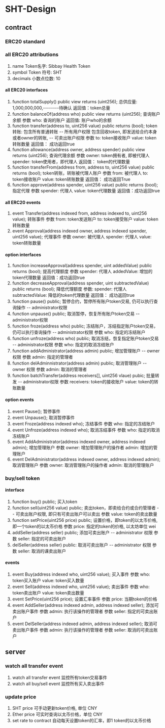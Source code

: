 
# SHT-Design

## contract
### ERC20 standard
### all ERC20 attributions
1. name
Token名字: Sibbay Health Token
2. symbol
Token 符号: SHT
3. decimals
小数点位数: 10

#### all ERC20 interfaces
1. function totalSupply() public view returns (uint256);
总供应量: 1,000,000,000,--------待确认
返回值：token总量
2. function balanceOf(address who) public view returns (uint256);
查询账户余额
参数 who: 查询的账户
返回值: 账户who的余额
3. function transfer(address to, uint256 value) public returns (bool);
token转账:
    包含所有普通转账 -- 所有用户权限
    包含回收token, 即发送给合约本身或者owner的转账, -- 可卖出账户权限
参数 to: token接收账户
     value: token转账数量
返回值： 成功返回true
4. function allowance(address owner, address spender) public view returns (uint256);
查询代理余额
参数 owner: token拥有者, 即被代理人
     spender: token使用者，即代理人
返回值： token的代理数量
5. function transferFrom(address from, address to, uint256 value)  public returns (bool);
token转账，转账被代理人账户
参数 from: 被代理人
     to: token接收账户
     value: token转账数量
返回值： 成功返回True
6. function approve(address spender, uint256 value) public returns (bool);
指定代理
参数 spender: 代理人
     value: token代理数量
返回值：成功返回true

#### all ERC20 events
1. event Transfer(address indexed from, address indexed to, uint256 value);
转账事件
参数 from: token发送账户
     to: token接受账户 
     value: token转账数量
2. event Approval(address indexed owner, address indexed spender, uint256 value);
代理事件
参数 owner: 被代理人
     spender: 代理人
     value: token转账数量

#### option interfaces
1. function increaseApproval(address spender, uint addedValue) public returns (bool);
提高代理额度
参数 spender: 代理人
     addedValue: 增加的token代理数量
返回值：成功返回true
2. function decreaseApproval(address spender, uint subtractedValue) public returns (bool);
降低代理额度
参数: spender: 代理人
      subtractedValue: 降低的token代理数量
返回值： 成功返回true
3. function pause() public;
暂停合约，暂停所有账户token交易, 仍可以执行查询操作 -- administrator权限
4. function unpause() public;
取消暂停，恢复所有账户token交易 -- administrator权限
5. function froze(address who) public;
冻结账户，冻结指定账户token交易，仍可以执行查询操作 -- administrator权限
参数 who: 指定的冻结账户
6. function unfroze(address who) public;
取消冻结，恢复指定账户token交易 -- administrator权限
参数 who: 指定的取消冻结账户
7. function addAdministrator(address admin) public;
增加管理账户 -- owner 权限
参数 admin: 指定的管理者
8. function delAdminnistrator(address admin) public;
取消管理账户 -- owner 权限
参数 admin: 取消的管理者
9. function batchTransfer(address receivers[], uint256 vlaue) pubic;
批量转发 -- administrator权限
参数 receivers: token的接收账户
     value: token的转账数量


#### option events
1. event Pause();
暂停事件
2. event Unpause();
取消暂停事件
3. event Froze(address indexed who);
冻结事件
参数 who: 指定的冻结账户
4. event Unfroze(address indexed who);
取消冻结事件
参数 who: 指定的取消冻结账户
5. event AddAdministrator(address indexed owner, address indexed admin);
增加管理账户
参数 owner: 增加管理账户的操作者
     admin: 增加的管理账户
6. event DelAdministrator(address indexed owner, address indexed admin);
取消管理账户
参数 owner: 取消管理账户的操作者
     admin: 取消的管理账户

### buy/sell token
#### interface
1. function buy() public;
买入token
2. function sell(uint256 value) public;
卖出token，即卖给合约或合约管理者 -- 可卖出账户权限, 即只有可卖出账户可以卖出
参数 value: token的卖出数量
3. function setPrice(uint256 price) public;
设置价格，即token的以太币价格, 即一个token的以太币价格
参数 price:  指定的token的价格, 以太坊单位 wei
4. addSeller(address seller) public;
添加可卖出账户 -- administrator 权限
参数 seller: 指定的可卖出账户
5. delSeller(address seller) public:
取消可卖出账户 -- administrator 权限
参数 seller: 取消的课卖出账户

#### events
1. event Buy(address indexed who, uint256 value);
买入事件
参数 who: token买入账户
     value: token买入数量
2. event Sell(address indexed who, uint256 value);
卖出事件
参数 who: token卖出账户
     value: token卖出数量
3. event SetPrice(uint256 price);
设置汇率事件
参数 price:  当期token的价格
4. event AddSeller(address indexed admin, address indexed seller);
添加可卖出账户事件
参数 admin: 执行该操作的管理者
参数 seller: 指定的可卖出账户
4. event DelSeller(address indexed admin, address indexed seller);
取消可卖出账户事件
参数 admin: 执行该操作的管理者
参数 seller: 取消的可卖出账户


## server
### watch all transfer event
1. watch all transfer event
监控所有token交易事件
2. watch all buy/sell event
监控所有买入卖出事件

### update price
1. SHT price
可手动更新token价格, 单位 CNY
2. Ether price
可实时查询以太币价格，单位 CNY
3. set rate to contract
自动每天设置token的汇率，即1 token的以太币价格
